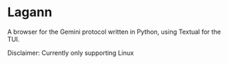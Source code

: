 # Lagann
A browser for the Gemini protocol written in Python, using Textual for the TUI.


Disclaimer: Currently only supporting Linux


